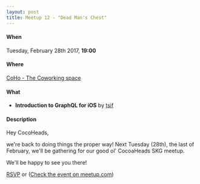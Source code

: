 ```yaml
---
layout: post
title: Meetup 12 - "Dead Man's Chest"
---
```


#### When
Tuesday, February 28th 2017, **19:00**

#### Where
[CoHo - The Coworking space](https://www.facebook.com/coho.gr)

#### What

* **Introduction to GraphQL for iOS** by [tsif](https://twitter.com/sprimp)

#### Description
Hey CocoHeads,

we're back to doing things the proper way! Next Tuesday (28th), the last of February, we'll be gathering for our good ol' CocoaHeads SKG meetup.

We'll be happy to see you there!

<a href="http://www.meetup.com/CocoaHeadsSKG/events/237852681/" data-event="237852681" class="mu-rsvp-btn">RSVP</a> or
([Check the event on meetup.com](http://www.meetup.com/CocoaHeadsSKG/events/237852681/))
